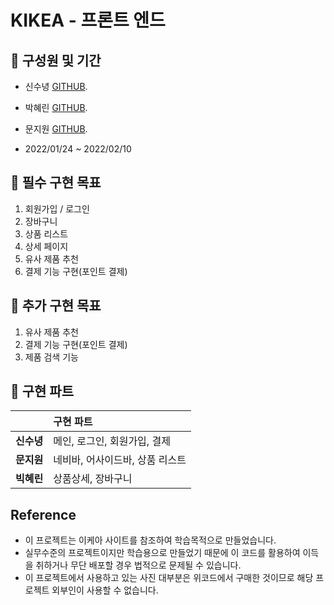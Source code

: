 # KIKEA - 프론트 엔드

## 📌 구성원 및 기간

- 신수녕 [GITHUB](https://github.com/cozynye).
- 박혜린 [GITHUB](https://github.com/effypark).
- 문지원 [GITHUB](https://github.com/moonkorea00).


- 2022/01/24 ~ 2022/02/10

## 📌 필수 구현 목표

1. 회원가입 / 로그인
1. 장바구니
1. 상품 리스트
1. 상세 페이지
1. 유사 제품 추천
1. 결제 기능 구현(포인트 결제)

## 📌 추가 구현 목표

1. 유사 제품 추천
1. 결제 기능 구현(포인트 결제)
1. 제품 검색 기능

## 📌 구현 파트

|               | 구현 파트                       |
| :-----------: | :------------------------------ |
| <b>신수녕</b> | 메인, 로그인, 회원가입, 결제 |
| <b>문지원</b> | 네비바, 어사이드바, 상품 리스트  |
| <b>빅혜린</b> | 상품상세, 장바구니               |



## Reference
- 이 프로젝트는 이케아 사이트를 참조하여 학습목적으로 만들었습니다.
- 실무수준의 프로젝트이지만 학습용으로 만들었기 때문에 이 코드를 활용하여 이득을 취하거나 무단 배포할 경우 법적으로 문제될 수 있습니다.
- 이 프로젝트에서 사용하고 있는 사진 대부분은 위코드에서 구매한 것이므로 해당 프로젝트 외부인이 사용할 수 없습니다.
